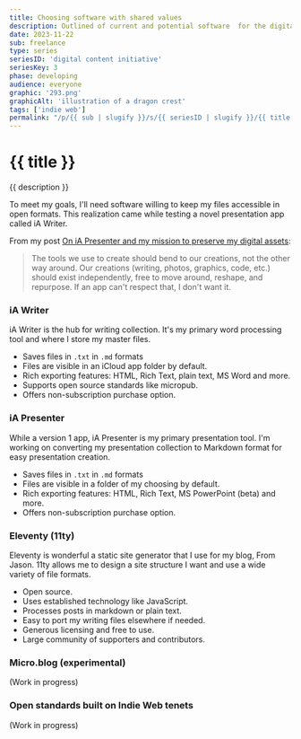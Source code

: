 ```yaml
---
title: Choosing software with shared values
description: Outlined of current and potential software  for the digital content initiative.
date: 2023-11-22
sub: freelance
type: series
seriesID: 'digital content initiative'
seriesKey: 3
phase: developing
audience: everyone
graphic: '293.png'
graphicAlt: 'illustration of a dragon crest'
tags: ['indie web']
permalink: "/p/{{ sub | slugify }}/s/{{ seriesID | slugify }}/{{ title | slugify }}.html"
---
```

# {{ title }}

{{ description }}

To meet my goals, I'll need software willing to keep my files accessible in open formats. This realization came while testing a novel presentation app called iA Writer. 

From my post [On iA Presenter and my mission to preserve my digital assets](https://fromjason.xyz/p/freelance/on-ia-presenter-and-my-mission-to-preserve-my-digital-assets/): 

> The tools we use to create should bend to our creations, not the other way around. Our creations (writing, photos, graphics, code, etc.) should exist independently, free to move around, reshape, and repurpose. If an app can't respect that, I don't want it.

### iA Writer
iA Writer is the hub for writing collection. It's my primary word processing tool and where I store my master files. 

- Saves files in `.txt` in `.md` formats 
- Files are visible in an iCloud app folder by default. 
- Rich exporting features: HTML, Rich Text, plain text, MS Word and more. 
- Supports open source standards like micropub. 
- Offers non-subscription purchase option. 

### iA Presenter
While a version 1 app, iA Presenter is my primary presentation tool. I'm working on converting my presentation collection to Markdown format for easy presentation creation. 

- Saves files in `.txt` in `.md` formats 
- Files are visible in a folder of my choosing by default. 
- Rich exporting features: HTML, Rich Text, MS PowerPoint (beta) and more. 
- Offers non-subscription purchase option. 

### Eleventy (11ty) 
Eleventy is wonderful a static site generator that I use for my blog, From Jason. 11ty allows me to design a site structure I want and use a wide variety of file formats. 

- Open source.
- Uses established technology like JavaScript. 
- Processes posts in markdown or plain text.
- Easy to port my writing files elsewhere if needed. 
- Generous licensing and free to use.
- Large community of supporters and contributors. 

### Micro.blog (experimental)

(Work in progress)

### Open standards built on Indie Web tenets 

(Work in progress)
